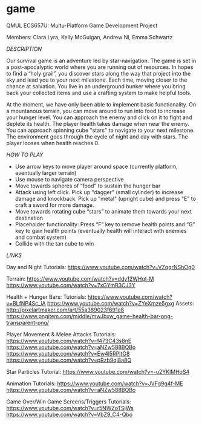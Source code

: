 # game
QMUL ECS657U: Multu-Platform Game Development Project

Members: Clara Lyra, Kelly McGuigan, Andrew Ni, Emma Schwartz

*DESCRIPTION*

Our survival game is an adventure led by star-navigation. The game is set in a post-apocalyptic world where you are running out of resources. In hopes to find a “holy grail”, you discover stars along the way that project into the sky and lead you to your next milestone. Each time, moving closer to the chance at salvation. You live in an underground bunker where you bring back your collected items and use a crafting system to make helpful tools. 

At the moment, we have only been able to implement basic functionality. On a mountanous terrain, you can move around to run into food to increase your hunger level. You can approach the enemy and click on it to fight and deplete its health. The player health takes damage when near the enemy. You can approach spinning cube "stars" to navigate to your next milestone. The environment goes through the cycle of night and day with stars. The player looses when health reaches 0. 


*HOW  TO PLAY* 

-	Use arrow keys to move player around space (currently platform, eventually larger terrain)
-	Use mouse to navigate camera perspective
-	Move towards spheres of “food” to sustain the hunger bar
-	Attack using left click. Pick up "dagger" (small cylinder) to increase damage and knockback. Pick up "metal" (upright cube) and press "E" to craft a sword for more damage.
-	Move towards rotating cube “stars” to animate them towards your next destination
-	Placeholder functionality: Press “F” key to remove health points and “G” key to gain health points (eventually health will interact with enemies and combat system)
-	Collide with the tan cube to win

*LINKS* 

Day and Night Tutorials: 
	https://www.youtube.com/watch?v=VZqqrNShOg0

Terrain: https://www.youtube.com/watch?v=ddy12WHqt-M
	https://www.youtube.com/watch?v=7xGYmR3CJ3Y

Health + Hunger Bars: 
	Tutorials:
	https://www.youtube.com/watch?v=BLfNP4Sc_iA
	https://www.youtube.com/watch?v=ZYeXmze5gxg
	Assets:
	http://pixelartmaker.com/art/55a389023f691e8
	https://www.pngitem.com/middle/mwJbxw_game-health-bar-png-transparent-png/
	
Player Movement & Melee Attacks Tutorials:
	https://www.youtube.com/watch?v=f473C43s8nE
	https://www.youtube.com/watch?v=aNZw588BQBo
	https://www.youtube.com/watch?v=Ew4l5RPltG8
	https://www.youtube.com/watch?v=pRzb9qi8a8Q
	
Star Particles Tutorial:
	https://www.youtube.com/watch?v=-u2YKlMHoS4

Animation Tutorials:
	https://www.youtube.com/watch?v=JVFg9g4f-ME
	https://www.youtube.com/watch?v=aNZw588BQBo

Game Over/Win Game Screens/Triggers Tutorials:
	https://www.youtube.com/watch?v=r5NWZoTSjWs
	https://www.youtube.com/watch?v=VbZ9_C4-Qbo
